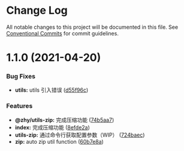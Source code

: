 # Change Log

All notable changes to this project will be documented in this file.
See [Conventional Commits](https://conventionalcommits.org) for commit guidelines.

# 1.1.0 (2021-04-20)


### Bug Fixes

* **utils:** utils 引入错误 ([d55f96c](https://github.com/Arima-P/zhy-utils/commit/d55f96cc2b0994ff4d0d91931d89d4270109e5d1))


### Features

* **@zhy/utils-zip:** 完成压缩功能 ([74b5aa7](https://github.com/Arima-P/zhy-utils/commit/74b5aa79e7f9891d38a898efc5b6cac6d93d9349))
* **index:** 完成压缩功能 ([8efde2a](https://github.com/Arima-P/zhy-utils/commit/8efde2a104ab4f6d63597f9f8dfdc78e34b72393))
* **utils-zip:** 通过命令行获取配置参数（WIP） ([724baec](https://github.com/Arima-P/zhy-utils/commit/724baecd8cc4a203fa424a3895176c9012c53a81))
* **zip:** auto zip util function ([60b7e8a](https://github.com/Arima-P/zhy-utils/commit/60b7e8a141341232f04b5285a935bd8ca702bee4))
